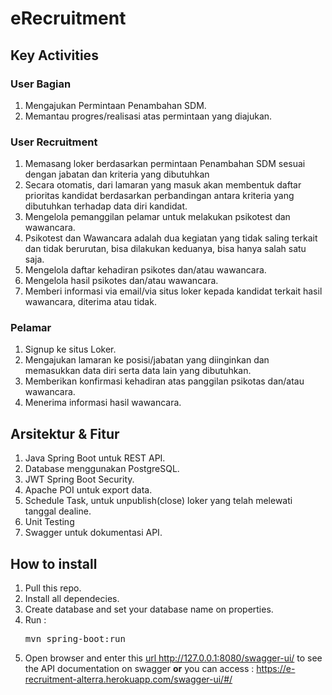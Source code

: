 # eRecruitment

## Key Activities

### **User Bagian**

1. Mengajukan Permintaan Penambahan SDM.
2. Memantau progres/realisasi atas permintaan yang diajukan.

### **User Recruitment**

1. Memasang loker berdasarkan permintaan Penambahan SDM sesuai dengan jabatan dan kriteria yang dibutuhkan
2. Secara otomatis, dari lamaran yang masuk akan membentuk daftar prioritas kandidat berdasarkan perbandingan
   antara kriteria yang dibutuhkan terhadap data diri kandidat.
3. Mengelola pemanggilan pelamar untuk melakukan psikotest dan wawancara.
4. Psikotest dan Wawancara adalah dua kegiatan yang tidak saling terkait dan tidak berurutan, bisa dilakukan keduanya,
   bisa hanya salah satu saja.
5. Mengelola daftar kehadiran psikotes dan/atau wawancara.
6. Mengelola hasil psikotes dan/atau wawancara.
7. Memberi informasi via email/via situs loker kepada kandidat terkait hasil wawancara, diterima atau tidak.

### **Pelamar**

1. Signup ke situs Loker.
2. Mengajukan lamaran ke posisi/jabatan yang diinginkan dan memasukkan data diri serta data lain yang dibutuhkan.
3. Memberikan konfirmasi kehadiran atas panggilan psikotas dan/atau wawancara.
4. Menerima informasi hasil wawancara.

## Arsitektur & Fitur

1. Java Spring Boot untuk REST API.
2. Database menggunakan PostgreSQL.
3. JWT Spring Boot Security.
4. Apache POI untuk export data.
5. Schedule Task, untuk unpublish(close) loker yang telah melewati tanggal dealine.
6. Unit Testing
7. Swagger untuk dokumentasi API.

## How to install

1. Pull this repo.
2. Install all dependecies.
3. Create database and set your database name on properties.
4. Run : <pre>mvn spring-boot:run</pre>
5. Open browser and enter this <a href="http://127.0.0.1:8080/swagger-ui/">url http://127.0.0.1:8080/swagger-ui/ </a>
   to see the API documentation on swagger **or** you can access : https://e-recruitment-alterra.herokuapp.com/swagger-ui/#/

